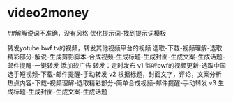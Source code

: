 # video2money
##解解说词不准确，没有风格
  优化提示词-找到提示词模板
  
  转发yotube bwf tv的视频，转发其他视频平台的视频
  选取-下载-视频理解-选取精彩部分-解说-生成剪影脚本-合成视频-生成标题-生成封面-生成文案-生成话题-邮件提醒-一键转发
  添加软广告
  转发：定时发布
  v1 监听bwf的视频更新-选取中国选手短视频-下载-邮件提醒-手动转发
  v2 根据标题，封面文字，评论，文案分析热点内容-下载-视频理解-选取精彩部分-简单合成视频-邮件提醒-手动转发
  v3 生成标题-生成封面-生成文案-生成话题
